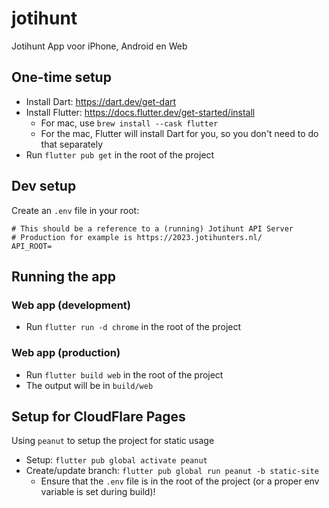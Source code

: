 # jotihunt

Jotihunt App voor iPhone, Android en Web

## One-time setup
- Install Dart: https://dart.dev/get-dart
- Install Flutter: https://docs.flutter.dev/get-started/install
  - For mac, use `brew install --cask flutter`
  - For the mac, Flutter will install Dart for you, so you don't need to do that separately
- Run `flutter pub get` in the root of the project

## Dev setup

Create an `.env` file in your root:
```
# This should be a reference to a (running) Jotihunt API Server
# Production for example is https://2023.jotihunters.nl/
API_ROOT=
```

## Running the app

### Web app (development)
- Run `flutter run -d chrome` in the root of the project

### Web app (production)
- Run `flutter build web` in the root of the project
- The output will be in `build/web`

## Setup for CloudFlare Pages
Using `peanut` to setup the project for static usage
- Setup: `flutter pub global activate peanut`
- Create/update branch: `flutter pub global run peanut -b static-site`
  - Ensure that the `.env` file is in the root of the project (or a proper env variable is set during build)!
